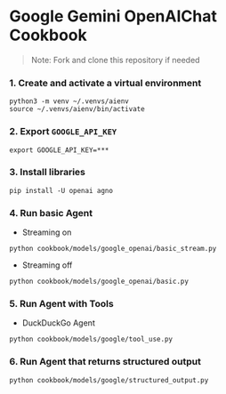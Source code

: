 # Google Gemini OpenAIChat Cookbook

> Note: Fork and clone this repository if needed

### 1. Create and activate a virtual environment

```shell
python3 -m venv ~/.venvs/aienv
source ~/.venvs/aienv/bin/activate
```

### 2. Export `GOOGLE_API_KEY`

```shell
export GOOGLE_API_KEY=***
```

### 3. Install libraries

```shell
pip install -U openai agno
```

### 4. Run basic Agent

- Streaming on

```shell
python cookbook/models/google_openai/basic_stream.py
```

- Streaming off

```shell
python cookbook/models/google_openai/basic.py
```

### 5. Run Agent with Tools

- DuckDuckGo Agent

```shell
python cookbook/models/google/tool_use.py
```


### 6. Run Agent that returns structured output

```shell
python cookbook/models/google/structured_output.py
```
